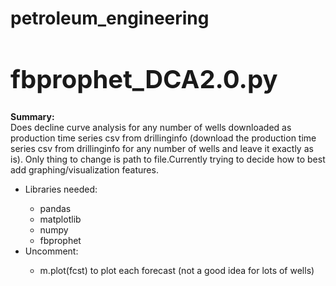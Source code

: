 # petroleum_engineering

<p><h1 style="font-size:40px;"><b>fbprophet_DCA2.0.py</b></h1></p>
<body>
  <p><b>Summary:</b><br>
  Does decline curve analysis for any number of wells downloaded as production time series csv from drillinginfo (download the production   time series csv from drillinginfo for any number of wells and leave it exactly as is). Only thing to change is path to file.Currently     trying to decide how to best add graphing/visualization features.
   </P>
   <ul>
    <li>Libraries needed:</li> 
      <ul>
        <li>pandas</li> <li>matplotlib</li> <li>numpy</li> <li>fbprophet</li>
      </ul>
    <li>Uncomment:</li>
      <ul>
        <li>m.plot(fcst) to plot each forecast (not a good idea for lots of wells)</li>
      </ul>
    </ul>
</body>
